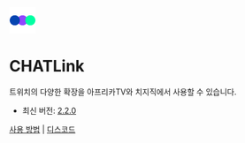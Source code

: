 ![icon](./icon.png)
# CHATLink
트위치의 다양한 확장을 아프리카TV와 치지직에서 사용할 수 있습니다.

- 최신 버전: [2.2.0](https://github.com/jebibot/af-link/releases/latest)

[사용 방법](https://chatlink.app/) | [디스코드](https://discord.gg/Ve2yKAh2sQ)

